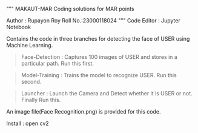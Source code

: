 """
MAKAUT-MAR
Coding solutions for MAR points

Author : Rupayon Roy
Roll No.:23000118024
"""
Code Editor : Jupyter Notebook

Contains the code in three branches for detecting the face of USER using Machine Learning.

>Face-Detection : Captures 100 images of USER and stores in a particular path.
Run this first.

>Model-Training : Trains the model to recognize USER.
Run this second. 

>Launcher : Launch the Camera and Detect whether it is USER or not.
Finally Run this.

An image file(Face Recognition.png) is provided for this code.

Install : open cv2 